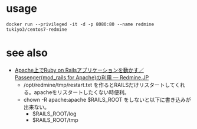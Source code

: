 # usage

    docker run --privileged -it -d -p 8080:80 --name redmine tukiyo3/centos7-redmine

# see also

* [Apache上でRuby on Railsアプリケーションを動かす／Passenger(mod_rails for Apache)の利用 — Redmine.JP](http://redmine.jp/tech_note/apache-passenger/)
  * /opt/redmine/tmp/restart.txt を作るとRAILSだけリスタートしてくれる。apacheをリスタートしたくない時便利。
  * chown -R apache:apache $RAILS_ROOT をしないと以下に書き込みが出来ない。
    * $RAILS_ROOT/log
    * $RAILS_ROOT/tmp
